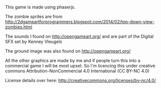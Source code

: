 This game is made using phaserjs.

The zombie sprites are from http://2dgameartforprogrammers.blogspot.com/2014/02/top-down-view-zombies.html

The sounds I found on http://opengameart.org/ and are part of the Digital SFX set by Kenney Vleugels

The ground image was also found on http://opengameart.org/

All the other graphics are made by me and if people turn this into a commercial game I will be most upset. So I'm licencing this under creative commons Attribution-NonCommercial 4.0 International (CC BY-NC 4.0)


License details over here: http://creativecommons.org/licenses/by-nc/4.0/

